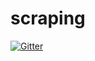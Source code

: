 # scraping

[![Gitter](https://badges.gitter.im/Join%20Chat.svg)](https://gitter.im/skr5e/scraping?utm_source=badge&utm_medium=badge&utm_campaign=pr-badge&utm_content=badge)
